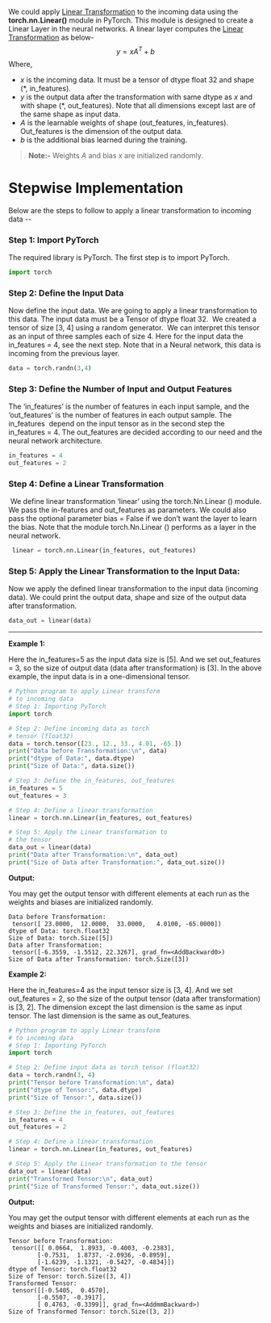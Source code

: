 
We could apply [Linear Transformation](../Neural%20Network/CNN/Object%20Detection/Linear%20Transformation.md) to the incoming data using the **torch.nn.Linear()** module in PyTorch. This module is designed to create a Linear Layer in the neural networks. A linear layer computes the [Linear Transformation](../Neural%20Network/CNN/Object%20Detection/Linear%20Transformation.md) as below- $$ y= xA^T + b $$ Where,

- $x$ is the incoming data. It must be a tensor of dtype float 32 and shape (*,
  in_features).
- $y$ is the output data after the transformation with same dtype as $x$ and
  with shape (*, out_features). Note that all dimensions except last are of the
  same shape as input data.
- $A$ is the learnable weights of shape (out_features, in_features).
  Out_features is the dimension of the output data.
- $b$ is the additional bias learned during the training.

> **Note:-** Weights $A$ and bias $x$ are initialized randomly.

# Stepwise Implementation

Below are the steps to follow to apply a linear transformation to incoming data
\--

### Step 1: Import PyTorch

The required library is PyTorch. The first step is to import PyTorch.

```python
import torch
```
### Step 2: Define the Input Data

Now define the input data. We are going to apply a linear transformation to
this data. The input data must be a Tensor of dtype float 32.  We created a
tensor of size \[3, 4] using a random generator.  We can interpret this tensor
as an input of three samples each of size 4. Here for the input data the
in_features = 4, see the next step. Note that in a Neural network, this data is
incoming from the previous layer.

```python
data = torch.randn(3,4)
```
### Step 3: Define the Number of Input and Output Features

The ‘in_features’ is the number of features in each input sample, and the
‘out_features’ is the number of features in each output sample. The in_features
 depend on the input tensor as in the second step the in_features = 4. The
out_features are decided according to our need and the neural network
architecture.

```python
in_features = 4
out_features = 2
```
### Step 4: Define a Linear Transformation

 We define linear transformation ‘linear’ using the torch.Nn.Linear () module. 
We pass the in-features and out_features as parameters. We could also pass the
optional parameter bias = False if we don’t want the layer to learn the bias.
Note that the module torch.Nn.Linear () performs as a layer in the neural
network.

```python
 linear = torch.nn.Linear(in_features, out_features)
```
### Step 5: Apply the Linear Transformation to the Input Data:

Now we apply the defined linear transformation to the input data (incoming
data). We could print the output data, shape and size of the output data after
transformation.

```python
data_out = linear(data)
```
- - -
**Example 1:**

Here the in_features=5 as the input data size is \[5]. And we set out_features
= 3, so the size of output data (data after transformation) is \[3]. In the
above example, the input data is in a one-dimensional tensor.

```python
# Python program to apply Linear transform 
# to incoming data 
# Step 1: Importing PyTorch 
import torch 

# Step 2: Define incoming data as torch 
# tensor (float32) 
data = torch.tensor([23., 12., 33., 4.01, -65.]) 
print("Data before Transformation:\n", data) 
print("dtype of Data:", data.dtype) 
print("Size of Data:", data.size()) 

# Step 3: Define the in_features, out_features 
in_features = 5
out_features = 3

# Step 4: Define a linear transformation 
linear = torch.nn.Linear(in_features, out_features) 

# Step 5: Apply the Linear transformation to 
# the tensor 
data_out = linear(data) 
print("Data after Transformation:\n", data_out) 
print("Size of Data after Transformation:", data_out.size()) 
```
**Output:**

You may get the output tensor with different elements at each run as the
weights and biases are initialized randomly.

```
Data before Transformation:
 tensor([ 23.0000,  12.0000,  33.0000,   4.0100, -65.0000])
dtype of Data: torch.float32
Size of Data: torch.Size([5])
Data after Transformation:
 tensor([-6.3559, -1.5512, 22.3267], grad_fn=<AddBackward0>)
Size of Data after Transformation: torch.Size([3])
```
**Example 2:**

Here the in_features=4 as the input tensor size is \[3, 4]. And we set
out_features = 2, so the size of the output tensor (data after transformation)
is \[3, 2]. The dimension except the last dimension is the same as input
tensor. The last dimension is the same as out_features.

```python
# Python program to apply Linear transform 
# to incoming data 
# Step 1: Importing PyTorch 
import torch 

# Step 2: Define input data as torch tensor (float32) 
data = torch.randn(3, 4) 
print("Tensor before Transformation:\n", data) 
print("dtype of Tensor:", data.dtype) 
print("Size of Tensor:", data.size()) 

# Step 3: Define the in_features, out_features 
in_features = 4
out_features = 2

# Step 4: Define a linear transformation 
linear = torch.nn.Linear(in_features, out_features) 

# Step 5: Apply the Linear transformation to the tensor 
data_out = linear(data) 
print("Transformed Tensor:\n", data_out) 
print("Size of Transformed Tensor:", data_out.size()) 
```
**Output:** 

You may get the output tensor with different elements at each run as the
weights and biases are initialized randomly.

```
Tensor before Transformation:
 tensor([[ 0.0664,  1.8933, -0.4003, -0.2383],
        [-0.7531,  1.8737, -2.0936, -0.8959],
        [-1.6239, -1.1321, -0.5427, -0.4834]])
dtype of Tensor: torch.float32
Size of Tensor: torch.Size([3, 4])
Transformed Tensor:
 tensor([[-0.5405,  0.4570],
        [-0.5507, -0.3917],
        [ 0.4763, -0.3399]], grad_fn=<AddmmBackward>)
Size of Transformed Tensor: torch.Size([3, 2])
```

